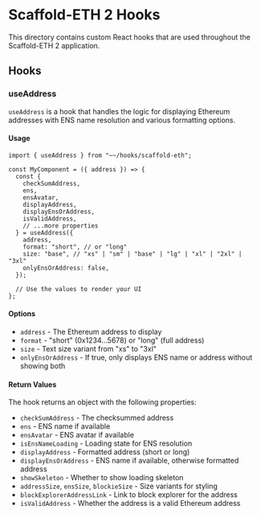 # Scaffold-ETH 2 Hooks

This directory contains custom React hooks that are used throughout the Scaffold-ETH 2 application.

## Hooks

### useAddress

`useAddress` is a hook that handles the logic for displaying Ethereum addresses with ENS name resolution and various formatting options.

#### Usage

```tsx
import { useAddress } from "~~/hooks/scaffold-eth";

const MyComponent = ({ address }) => {
  const {
    checkSumAddress,
    ens,
    ensAvatar,
    displayAddress,
    displayEnsOrAddress,
    isValidAddress,
    // ...more properties
  } = useAddress({
    address,
    format: "short", // or "long"
    size: "base", // "xs" | "sm" | "base" | "lg" | "xl" | "2xl" | "3xl"
    onlyEnsOrAddress: false,
  });

  // Use the values to render your UI
};
```

#### Options

- `address` - The Ethereum address to display
- `format` - "short" (0x1234...5678) or "long" (full address)
- `size` - Text size variant from "xs" to "3xl"
- `onlyEnsOrAddress` - If true, only displays ENS name or address without showing both

#### Return Values

The hook returns an object with the following properties:

- `checkSumAddress` - The checksummed address
- `ens` - ENS name if available
- `ensAvatar` - ENS avatar if available
- `isEnsNameLoading` - Loading state for ENS resolution
- `displayAddress` - Formatted address (short or long)
- `displayEnsOrAddress` - ENS name if available, otherwise formatted address
- `showSkeleton` - Whether to show loading skeleton
- `addressSize`, `ensSize`, `blockieSize` - Size variants for styling
- `blockExplorerAddressLink` - Link to block explorer for the address
- `isValidAddress` - Whether the address is a valid Ethereum address
